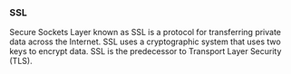 ### SSL

Secure Sockets Layer known as SSL is a protocol for transferring private data across the Internet. SSL uses a cryptographic system that uses two keys to encrypt data. SSL is the predecessor to Transport Layer Security (TLS).
